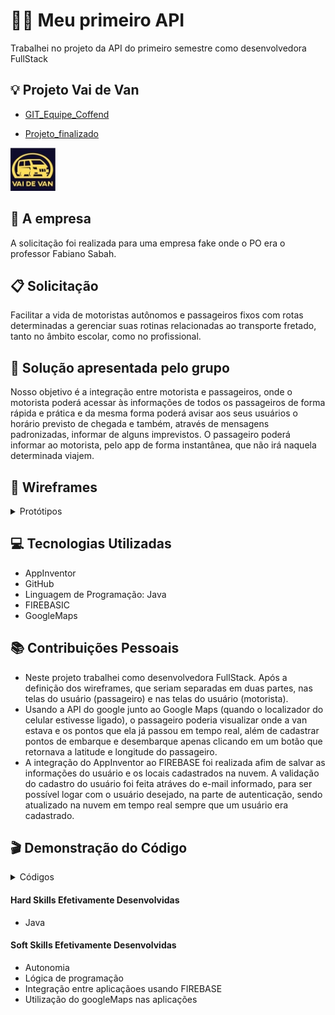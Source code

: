 # :running_woman: Meu primeiro API
Trabalhei no projeto da API do primeiro semestre como desenvolvedora FullStack

## :bulb: Projeto Vai de Van 
* [GIT_Equipe_Coffend](https://github.com/Valdineynascimento/projeto_integrador_coffeend)

* [Projeto_finalizado](https://www.youtube.com/watch?v=pv4N1FjU36A)
 
![logo_projeto](https://github.com/alexiakarine/Bertoti/blob/main/Metodologia/Icons/VaideVan_logo.png)

## :briefcase: A empresa
A solicitação foi realizada para uma empresa fake onde o PO era o professor Fabiano Sabah.

## :clipboard: Solicitação 
Facilitar a vida de motoristas autônomos e passageiros fixos com rotas determinadas a gerenciar suas rotinas relacionadas ao transporte fretado, tanto no âmbito escolar, como no profissional.

## :pushpin: Solução apresentada pelo grupo
Nosso objetivo é a integração entre motorista e passageiros, onde o motorista poderá acessar às informações de todos os passageiros de forma rápida e prática e da mesma forma poderá avisar aos seus usuários o horário previsto de chegada e também, através de mensagens padronizadas, informar de alguns imprevistos. O passageiro poderá informar ao motorista, pelo app de forma instantânea, que não irá naquela determinada viajem.


## :art: Wireframes
<details>
<summary>Protótipos</summary>

Tela de login <br>
![Tela_de_login](https://github.com/alexiakarine/Bertoti/blob/main/Metodologia/Icons/VaideVan_login.jpg)

Tela de cadastro do usuário <br>
![Tela_de_cadastro](https://github.com/alexiakarine/Bertoti/blob/main/Metodologia/Icons/VaideVan_cadastroFeitoPeloPassageiro.jpg)

Tela de cadastro usada pelo motorista para cadastrar os usuários <br>
![Tela_do_motorista](https://github.com/alexiakarine/Bertoti/blob/main/Metodologia/Icons/VaideVan_cadastro.jpg)
</details>

## :computer: Tecnologias Utilizadas
- AppInventor
- GitHub
- Linguagem de Programação: Java
- FIREBASIC
- GoogleMaps

## :books: Contribuições Pessoais
- Neste projeto trabalhei como desenvolvedora FullStack. Após a definição dos wireframes, que seriam separadas em duas partes, nas telas do usuário (passageiro) e nas telas do usuário (motorista). 
- Usando a API do google junto ao Google Maps (quando o localizador do celular estivesse ligado), o passageiro poderia visualizar onde a van estava e os pontos que ela já passou em tempo real, além de cadastrar pontos de embarque e desembarque apenas clicando em um botão que retornava a latitude e longitude do passageiro. 
- A integração do AppInventor ao FIREBASE foi realizada afim de salvar as informações do usuário e os locais cadastrados na nuvem. A validação do cadastro do usuário foi feita atráves do e-mail informado, para ser possível logar com o usuário desejado, na parte de autenticação, sendo atualizado na nuvem em tempo real sempre que um usuário era cadastrado.

## :clapper: Demonstração do Código
<details>
<summary> Códigos </summary>

Visualização dos usuários cadastrados <br>
![visualização_localizacao](https://github.com/alexiakarine/Bertoti/blob/main/Metodologia/Icons/firebase.png)

Usando o Google, programei uma interface que acessa a localização do usuário em tempo real e salva essa informação no banco. Assim o usuário poderia informar de forma simples e exata o local de embarque/desembarque, guardar e alterar esta innformação.

Tela de localização <br>
![visualização_localizacao](https://github.com/alexiakarine/Bertoti/blob/main/Metodologia/Icons/localUSUARIO.png)

Código de localização <br>
![localizacao](https://github.com/alexiakarine/Bertoti/blob/main/Metodologia/Icons/codigoLocalizacao.png)

Botão Localizar mapa <br>
![localizar_mapa](https://github.com/alexiakarine/Bertoti/blob/main/Metodologia/Icons/codigoLocalizacao_.png)

Gravar a localização no banco <br>
![banco](https://github.com/alexiakarine/Bertoti/blob/main/Metodologia/Icons/gravarLocalBANCO.png)

Visualizaçao de localizações <br>
![visualizador](https://github.com/alexiakarine/Bertoti/blob/main/Metodologia/Icons/banco_Local.png)
</details>

#### Hard Skills Efetivamente Desenvolvidas
* Java

#### Soft Skills Efetivamente Desenvolvidas
* Autonomia
* Lógica de programação
* Integração entre aplicaçãoes usando FIREBASE
* Utilização do googleMaps nas aplicações


